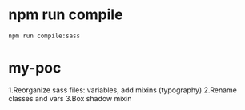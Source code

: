 # npm run compile
```sh
npm run compile:sass
```

# my-poc

1.Reorganize sass files: variables, add mixins (typography)
2.Rename classes and vars
3.Box shadow mixin